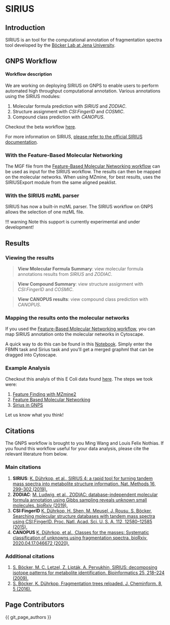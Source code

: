 # SIRIUS

## Introduction

SIRIUS is an tool for the computational annotation of fragmentation spectra tool developed by the [Böcker Lab at Jena University](https://bio.informatik.uni-jena.de/software/sirius/).

## GNPS Workflow

#### Workflow description
We are working on deploying SIRIUS on GNPS to enable users to perform automated high throughput computational annotation. Various annotations using the SIRIUS modules:

1. Molecular formula prediction with *SIRIUS* and *ZODIAC*.
2. Structure assignment with *CSI:FingerID* and *COSMIC*.
3. Compound class prediction with *CANOPUS*.

Checkout the beta workflow [here](https://proteomics2.ucsd.edu/ProteoSAFe/index.jsp?params=%7B%22workflow%22:%22SIRIUS%22%7D).

For more information on SIRIUS, [please refer to the official SIRIUS documentation](https://bio.informatik.uni-jena.de/software/sirius/).

### With the Feature-Based Molecular Networking

The MGF file from the [Feature-Based Molecular Networking workflow](featurebasedmolecularnetworking.md) can be used as input for the SIRIUS workflow. The results can then be mapped on the molecular networks. When using MZmine, for best results, uses the SIRIUSExport module from the same aligned peaklist.

### With the SIRIUS mzML parser 

SIRIUS has now a built-in mzML parser. The SIRIUS workflow on GNPS allows the selection of one mzML file. 

!!! warning
    Note this support is currently experimental and under development! 
    
## Results

### Viewing the results
> **View Molecular Formula Summary**: view molecular formula annotations results from *SIRIUS* and *ZODIAC*.

> **View Compound Summary**:  view structure assignment with *CSI:FingerID* and *COSMIC*.

> **View CANOPUS results**: view compound class prediction with *CANOPUS*.

### Mapping the results onto the molecular networks

If you used the [Feature-Based Molecular Networking workflow](featurebasedmolecularnetworking.md), you can map SIRIUS annotation onto the molecular networks in Cytoscape.

A quick way to do this can be found in this [Notebook](https://github.com/mwang87/GNPS_Sirius_Integration_Notebooks). Simply enter the FBMN task and Sirius task and you'll get a merged graphml that can be dragged into Cytoscape. 

### Example Analysis

Checkout this analyis of this E Coli data found [here](https://massive.ucsd.edu/ProteoSAFe/dataset.jsp?task=9e16787375fe4ab1816ca01f7e5b7820). The steps we took were:

1. [Feature Finding with MZmine2](https://gnps.ucsd.edu/ProteoSAFe/status.jsp?task=8e54833ebf414238963da847ac743fe1)
1. [Feature Based Molecular Networking](https://gnps.ucsd.edu/ProteoSAFe/status.jsp?task=bb6766d6f48c4cb6bd84fd620da9cae5)
1. [Sirius in GNPS](https://proteomics2.ucsd.edu/ProteoSAFe/status.jsp?task=72542358ffca4eeda6a4b50d06b91e60)

Let us know what you think!

## Citations

The GNPS workflow is brought to you Ming Wang and Louis Felix Nothias. If you found this workflow useful for your data analysis, please cite the relevant literature from below.

### Main citations

1. **SIRIUS**: [K. Dührkop, et al., SIRIUS 4: a rapid tool for turning tandem mass spectra into metabolite structure information. Nat. Methods 16, 299–302 (2019).](https://www.nature.com/articles/s41592-019-0344-8)
2. **ZODIAC**: [M. Ludwig, et al., ZODIAC: database-independent molecular formula annotation using Gibbs sampling reveals unknown small molecules. bioRxiv (2019).]()
3. 	**CSI:FingerID** [K. Dührkop, H. Shen, M. Meusel, J. Rousu, S. Böcker, Searching molecular structure databases with tandem mass spectra using CSI:FingerID. Proc. Natl. Acad. Sci. U. S. A. 112, 12580–12585 (2015).](https://www.pnas.org/content/112/41/12580)
4. 	**CANOPUS** [K. Dührkop, et al., Classes for the masses: Systematic classification of unknowns using fragmentation spectra. bioRxiv, 2020.04.17.046672 (2020).](https://www.biorxiv.org/content/10.1101/2020.04.17.046672v1)

### Additional citations
1. [S. Böcker, M. C. Letzel, Z. Lipták, A. Pervukhin, SIRIUS: decomposing isotope patterns for metabolite identification. Bioinformatics 25, 218–224 (2009).]()
2. 	[S. Böcker, K. Dührkop, Fragmentation trees reloaded. J. Cheminform. 8, 5 (2016).]()


## Page Contributors

{{ git_page_authors }}
